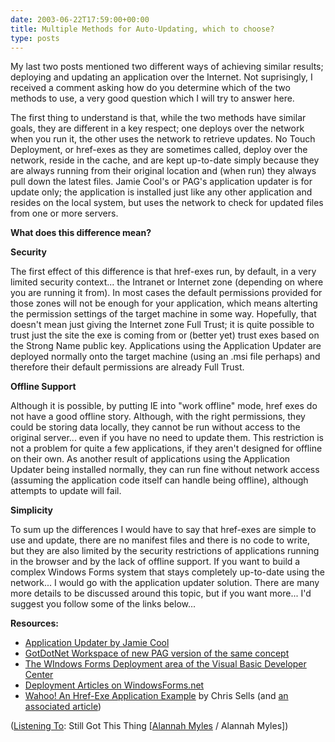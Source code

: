 ```yaml
---
date: 2003-06-22T17:59:00+00:00
title: Multiple Methods for Auto-Updating, which to choose?
type: posts
---
```

My last two posts mentioned two different ways of achieving similar results; deploying and updating an application over the Internet. Not suprisingly, I received a comment asking how do you determine which of the two methods to use, a very good question which I will try to answer here.

The first thing to understand is that, while the two methods have similar goals, they are different in a key respect; one deploys over the network when you run it, the other uses the network to retrieve updates. No Touch Deployment, or href-exes as they are sometimes called, deploy over the network, reside in the cache, and are kept up-to-date simply because they are always running from their original location and (when run) they always pull down the latest files. Jamie Cool's or PAG's application updater is for update only; the application is installed just like any other application and resides on the local system, but uses the network to check for updated files from one or more servers.

**What does this difference mean?**

**Security**

The first effect of this difference is that href-exes run, by default, in a very limited security context... the Intranet or Internet zone (depending on where you are running it from). In most cases the default permissions provided for those zones will not be enough for your application, which means alterting the permission settings of the target machine in some way. Hopefully, that doesn't mean just giving the Internet zone Full Trust; it is quite possible to trust just the site the exe is coming from or (better yet) trust exes based on the Strong Name public key. Applications using the Application Updater are deployed normally onto the target machine (using an .msi file perhaps) and therefore their default permissions are already Full Trust.

**Offline Support**

Although it is possible, by putting IE into "work offline" mode, href exes do not have a good offline story. Although, with the right permissions, they could be storing data locally, they cannot be run without access to the original server... even if you have no need to update them. This restriction is not a problem for quite a few applications, if they aren't designed for offline on their own. As another result of applications using the Application Updater being installed normally, they can run fine without network access (assuming the application code itself can handle being offline), although attempts to update will fail.

**Simplicity**

To sum up the differences I would have to say that href-exes are simple to use and update, there are no manifest files and there is no code to write, but they are also limited by the security restrictions of applications running in the browser and by the lack of offline support. If you want to build a complex Windows Forms system that stays completely up-to-date using the network... I would go with the application updater solution. There are many more details to be discussed around this topic, but if you want more... I'd suggest you follow some of the links below...

**Resources:**

  * [Application Updater by Jamie Cool](https://windowsforms.net/articles/appupdater.aspx)
  * [GotDotNet Workspace of new PAG version of the same concept](https://www.gotdotnet.com/Community/Workspaces/workspace.aspx?id=83c68646-befb-4586-ba9f-fdf1301902f5)
  * [The WIndows Forms Deployment area of the Visual Basic Developer Center](https://msdn.microsoft.com/vbasic/using/building/windows/deploy/default.aspx)
  * [Deployment Articles on WindowsForms.net](https://www.windowsforms.net/Default.aspx?tabindex=3&tabid=40#Deployment)
  * [Wahoo! An Href-Exe Application Example](https://www.sellsbrothers.com/wahoo) by Chris Sells (and [an associated article](https://msdn.microsoft.com/vbasic/using/columns/wonders/default.aspx?pull=/library/en-us/dnforms/html/winforms11122002.asp))




  ([Listening To](https://learn.microsoft.com/en-us/previous-versions/dotnet/articles/ms973230(v=msdn.10)): Still Got This Thing [[Alannah Myles](https://open.spotify.com/search/Alannah%20Myles/artists) / Alannah Myles])
